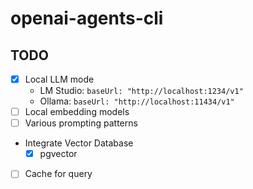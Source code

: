 # openai-agents-cli

## TODO

- [x] Local LLM mode
  - LM Studio: `baseUrl: "http://localhost:1234/v1"`
  - Ollama: `baseUrl: "http://localhost:11434/v1"`
- [ ] Local embedding models
- [ ] Various prompting patterns
- Integrate Vector Database
  - [x] pgvector
- [ ] Cache for query
